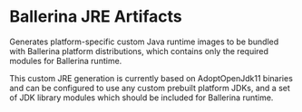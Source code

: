 # Ballerina JRE Artifacts

Generates platform-specific custom Java runtime images to be bundled with Ballerina platform distributions, which
contains only the required modules for Ballerina runtime.

This custom JRE generation is currently based on AdoptOpenJdk11 binaries and can be configured to use any custom
prebuilt platform JDKs, and a set of JDK library modules which should be included for Ballerina runtime.